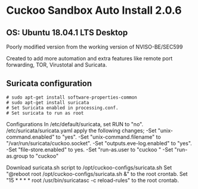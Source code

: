 # Cuckoo Sandbox Auto Install 2.0.6
## OS: Ubuntu 18.04.1 LTS Desktop

Poorly modified version from the working version of NVISO-BE/SEC599

Created to add more automation and extra features like remote port forwarding, TOR, Virustotal and Suricata.





## Suricata configuration
	# sudo apt-get install software-properties-common
	# sudo apt-get install suricata
	# Set Suricata enabled in processing.conf.
	# Set suricata to run as root	
	 
  Configurations
	 In /etc/default/suricata, set RUN to "no". 
   /etc/suricata/suricata.yaml apply the following changes;
   -Set "unix-command.enabled" to "yes".
   -Set "unix-command.filename" to "/var/run/suricata/cuckoo.socket". 
   -Set "outputs.eve-log.enabled" to "yes".
   -Set "file-store.enabled" to yes. 
   -Set "run-as.user to "cuckoo " 
   -Set "run-as.group to "cuckoo" 
	
  Download suricata.sh script to /opt/cuckoo-configs/suricata.sh
	 Set "@reboot root /opt/cuckoo-configs/suricata.sh &" to the root crontab.
	 Set "15 * * * * root /usr/bin/suricatasc -c reload-rules" to the root crontab.
